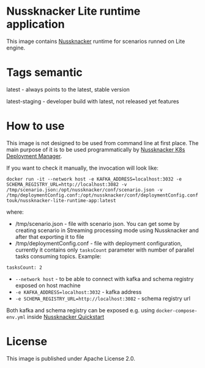 # Nussknacker Lite runtime application

This image contains [Nussknacker](http://nussknacker.io) runtime for scenarios runned on Lite engine.

# Tags semantic

latest - always points to the latest, stable version

latest-staging - developer build with latest, not released yet features

# How to use

This image is not designed to be used from command line at first place. The main purpose of it is to be used programmatically by [Nussknacker K8s Deployment Manager](https://nussknacker.io/documentation/about/LiteArchitecture).

If you want to check it manually, the invocation will look like:
```
docker run -it --network host -e KAFKA_ADDRESS=localhost:3032 -e SCHEMA_REGISTRY_URL=http://localhost:3082 -v /tmp/scenario.json:/opt/nussknacker/conf/scenario.json -v /tmp/deploymentConfig.conf:/opt/nussknacker/conf/deploymentConfig.conf touk/nussknacker-lite-runtime-app:latest
```
where:
- /tmp/scenario.json - file with scenario json. You can get some by creating scenario in Streaming processing mode using Nussknacker and after that exporting it to file
- /tmp/deploymentConfig.conf - file with deployment configuration, currently it contains only `tasksCount` parameter with number of parallel tasks consuming topics. Example:
```
tasksCount: 2
```
- `--network host` - to be able to connect with kafka and schema registry exposed on host machine
- `-e KAFKA_ADDRESS=localhost:3032` - kafka address
- `-e SCHEMA_REGISTRY_URL=http://localhost:3082` - schema registry url

Both kafka and schema registry can be exposed e.g. using `docker-compose-env.yml` inside [Nussknacker Quickstart](https://github.com/TouK/nussknacker-quickstart)

# License

This image is published under Apache License 2.0.
